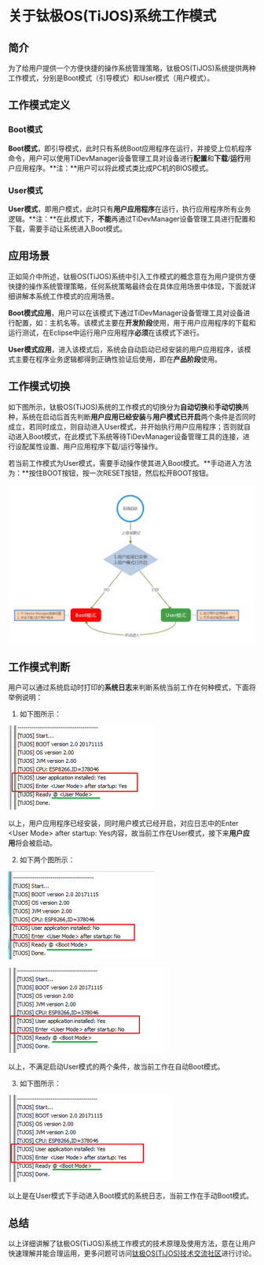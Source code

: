 # 关于钛极OS(TiJOS)系统工作模式

## 简介

为了给用户提供一个方便快捷的操作系统管理策略，钛极OS(TiJOS)系统提供两种工作模式，分别是Boot模式（引导模式）和User模式（用户模式）。



## 工作模式定义

### Boot模式

**Boot模式**，即引导模式，此时只有系统Boot应用程序在运行，并接受上位机程序命令，用户可以使用TiDevManager设备管理工具对设备进行**配置**和**下载**/**运行**用户应用程序。**注：**用户可以将此模式类比成PC机的BIOS模式。

### User模式

**User模式**，即用户模式，此时只有**用户应用程序**在运行，执行应用程序所有业务逻辑。**注：**在此模式下，**不能**再通过TiDevManager设备管理工具进行配置和下载，需要手动让系统进入Boot模式。



## 应用场景

正如简介中所述，钛极OS(TiJOS)系统中引入工作模式的概念意在为用户提供方便快捷的操作系统管理策略，任何系统策略最终会在具体应用场景中体现，下面就详细讲解本系统工作模式的应用场景。

**Boot模式应用**，用户可以在该模式下通过TiDevManager设备管理工具对设备进行配置，如：主机名等。该模式主要在**开发阶段**使用，用于用户应用程序的下载和运行测试，在Eclipse中运行用户应用程序**必须**在该模式下进行。

**User模式应用**，进入该模式后，系统会自动启动已经安装的用户应用程序，该模式主要在程序业务逻辑都得到正确性验证后使用，即在**产品阶段**使用。



## 工作模式切换

如下图所示，钛极OS(TiJOS)系统的工作模式的切换分为**自动切换**和**手动切换**两种，系统在启动后首先判断**用户应用已经安装**与**用户模式已开启**两个条件是否同时成立，若同时成立，则自动进入User模式，并开始执行用户应用程序；否则就自动进入Boot模式，在此模式下系统等待TiDevManager设备管理工具的连接，进行设配属性设置、用户应用程序下载/运行等操作。

若当前工作模式为User模式，需要手动操作使其进入Boot模式。**手动进入方法为：**按住BOOT按钮，按一次RESET按钮，然后松开BOOT按钮。



![step-workmode](./img/step-workmode.png)



## 工作模式判断

用户可以通过系统启动时打印的**系统日志**来判断系统当前工作在何种模式，下面将举例说明：

1. 如下图所示：

![user-yesyes](./img/user-yesyes.png)

以上，用户应用程序已经安装，同时用户模式已经开启，对应日志中的Enter \<User Mode> after startup: Yes内容，故当前工作在User模式，接下来**用户应用**将会被启动。



2. 如下两个图所示：

![boot-nono](./img/boot-nono.png)

![boot-yesno](./img/boot-yesno.png)

以上，不满足启动User模式的两个条件，故当前工作在自动Boot模式。



3. 如下图所示：

![boot-yesyes](./img/boot-yesyes.png)

以上是在User模式下手动进入Boot模式的系统日志，当前工作在手动Boot模式。



## 总结

以上详细讲解了钛极OS(TiJOS)系统工作模式的技术原理及使用方法，意在让用户快速理解并能合理运用，更多问题可访问[钛极OS(TiJOS)技术交流社区](http://bbs.tijos.net)进行讨论。
